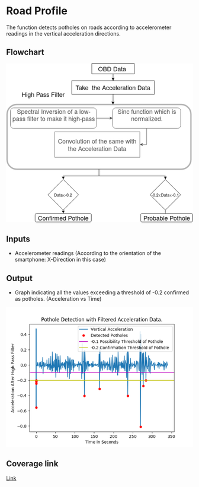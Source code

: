 # Road Profile
The function detects potholes on roads according to accelerometer readings in the vertical acceleration directions.

## Flowchart
![Flowchart](Flowchart.png)

## Inputs
- Accelerometer readings (According to the orientation of the smartphone: X-Direction in this case)

## Output
- Graph indicating all the values exceeding a threshold of -0.2 confirmed as potholes. (Acceleration vs Time)

![](Result1/Dataset-1.png)

## Coverage link 
[Link](https://raw.githack.com/prithvisekhar/VehicalDiagnosticAlgo/gh-pages/Function/DIARoadProfile/htmlcov/index.html)
